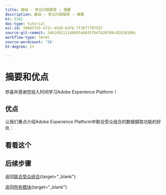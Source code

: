 ```yaml
---
title: 基础 — 常见问题解答 — 摘要
description: 基础 — 常见问题解答 — 摘要
kt: 5342
doc-type: tutorial
exl-id: 396057d5-472c-45d9-bd7b-7f36f7707557
source-git-commit: 3d61d91111d8693ab031fbd7b26706c02818108c
workflow-type: tm+mt
source-wordcount: '56'
ht-degree: 1%

---
```


# 摘要和优点

恭喜并感谢您投入时间学习Adobe Experience Platform！

## 优点

让我们重点介绍Adobe Experience Platform中联合受众组合的数据摄取功能的好处：

## 看看这个

## 后续步骤

返回[联合受众组合](./fac.md){target="_blank"}

返回[所有模块](./../../../../overview.md){target="_blank"}
